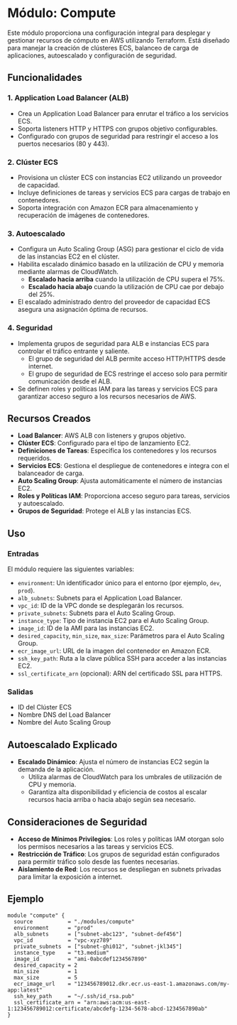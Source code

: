 # Módulo: Compute

Este módulo proporciona una configuración integral para desplegar y gestionar recursos de cómputo en AWS utilizando Terraform. Está diseñado para manejar la creación de clústeres ECS, balanceo de carga de aplicaciones, autoescalado y configuración de seguridad.

## Funcionalidades

### 1. **Application Load Balancer (ALB)**
- Crea un Application Load Balancer para enrutar el tráfico a los servicios ECS.
- Soporta listeners HTTP y HTTPS con grupos objetivo configurables.
- Configurado con grupos de seguridad para restringir el acceso a los puertos necesarios (80 y 443).

### 2. **Clúster ECS**
- Provisiona un clúster ECS con instancias EC2 utilizando un proveedor de capacidad.
- Incluye definiciones de tareas y servicios ECS para cargas de trabajo en contenedores.
- Soporta integración con Amazon ECR para almacenamiento y recuperación de imágenes de contenedores.

### 3. **Autoescalado**
- Configura un Auto Scaling Group (ASG) para gestionar el ciclo de vida de las instancias EC2 en el clúster.
- Habilita escalado dinámico basado en la utilización de CPU y memoria mediante alarmas de CloudWatch.
  - **Escalado hacia arriba** cuando la utilización de CPU supera el 75%.
  - **Escalado hacia abajo** cuando la utilización de CPU cae por debajo del 25%.
- El escalado administrado dentro del proveedor de capacidad ECS asegura una asignación óptima de recursos.

### 4. **Seguridad**
- Implementa grupos de seguridad para ALB e instancias ECS para controlar el tráfico entrante y saliente.
  - El grupo de seguridad del ALB permite acceso HTTP/HTTPS desde internet.
  - El grupo de seguridad de ECS restringe el acceso solo para permitir comunicación desde el ALB.
- Se definen roles y políticas IAM para las tareas y servicios ECS para garantizar acceso seguro a los recursos necesarios de AWS.

## Recursos Creados

- **Load Balancer**: AWS ALB con listeners y grupos objetivo.
- **Clúster ECS**: Configurado para el tipo de lanzamiento EC2.
- **Definiciones de Tareas**: Especifica los contenedores y los recursos requeridos.
- **Servicios ECS**: Gestiona el despliegue de contenedores e integra con el balanceador de carga.
- **Auto Scaling Group**: Ajusta automáticamente el número de instancias EC2.
- **Roles y Políticas IAM**: Proporciona acceso seguro para tareas, servicios y autoescalado.
- **Grupos de Seguridad**: Protege el ALB y las instancias ECS.

## Uso

### Entradas
El módulo requiere las siguientes variables:
- `environment`: Un identificador único para el entorno (por ejemplo, `dev`, `prod`).
- `alb_subnets`: Subnets para el Application Load Balancer.
- `vpc_id`: ID de la VPC donde se desplegarán los recursos.
- `private_subnets`: Subnets para el Auto Scaling Group.
- `instance_type`: Tipo de instancia EC2 para el Auto Scaling Group.
- `image_id`: ID de la AMI para las instancias EC2.
- `desired_capacity`, `min_size`, `max_size`: Parámetros para el Auto Scaling Group.
- `ecr_image_url`: URL de la imagen del contenedor en Amazon ECR.
- `ssh_key_path`: Ruta a la clave pública SSH para acceder a las instancias EC2.
- `ssl_certificate_arn` (opcional): ARN del certificado SSL para HTTPS.

### Salidas
- ID del Clúster ECS
- Nombre DNS del Load Balancer
- Nombre del Auto Scaling Group

## Autoescalado Explicado
- **Escalado Dinámico**: Ajusta el número de instancias EC2 según la demanda de la aplicación.
  - Utiliza alarmas de CloudWatch para los umbrales de utilización de CPU y memoria.
  - Garantiza alta disponibilidad y eficiencia de costos al escalar recursos hacia arriba o hacia abajo según sea necesario.

## Consideraciones de Seguridad
- **Acceso de Mínimos Privilegios**: Los roles y políticas IAM otorgan solo los permisos necesarios a las tareas y servicios ECS.
- **Restricción de Tráfico**: Los grupos de seguridad están configurados para permitir tráfico solo desde las fuentes necesarias.
- **Aislamiento de Red**: Los recursos se despliegan en subnets privadas para limitar la exposición a internet.

## Ejemplo

```hcl
module "compute" {
  source           = "./modules/compute"
  environment      = "prod"
  alb_subnets      = ["subnet-abc123", "subnet-def456"]
  vpc_id           = "vpc-xyz789"
  private_subnets  = ["subnet-ghi012", "subnet-jkl345"]
  instance_type    = "t3.medium"
  image_id         = "ami-0abcdef1234567890"
  desired_capacity = 2
  min_size         = 1
  max_size         = 5
  ecr_image_url    = "123456789012.dkr.ecr.us-east-1.amazonaws.com/my-app:latest"
  ssh_key_path     = "~/.ssh/id_rsa.pub"
  ssl_certificate_arn = "arn:aws:acm:us-east-1:123456789012:certificate/abcdefg-1234-5678-abcd-1234567890ab"
}
```


